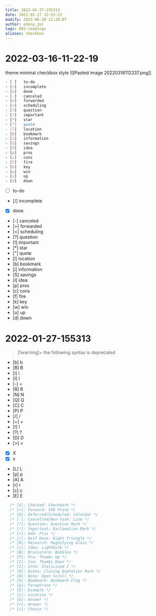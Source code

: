 ```yaml
---
title: 2022-01-27-155313
date: 2022-01-27 15:53:13
modify: 2022-06-20 11:28:07
author: edony.zpc
tags: 003-readings
aliases: checkbox
---
```

# 2022-03-16-11-22-19
theme minimal checkbox style
![[Pasted image 20220316112237.png]]

```css
- [ ]	to-do
- [/]	incomplete
- [x]	done
- [-]	canceled
- [>]	forwarded
- [<]	scheduling
- [?]	question
- [!]	important
- [*]	star
- ["]	quote
- [l]	location
- [b]	bookmark
- [i]	information
- [S]	savings
- [I]	idea
- [p]	pros
- [c]	cons
- [f]	fire
- [k]	key
- [w]	win
- [u]	up
- [d]	down
```

- [ ]	to-do
- [/]	incomplete
- [x]	done
- [-]	canceled
- [>]	forwarded
- [<]	scheduling
- [?]	question
- [!]	important
- [*]	star
- ["]	quote
- [l]	location
- [b]	bookmark
- [i]	information
- [S]	savings
- [I]	idea
- [p]	pros
- [c]	cons
- [f]	fire
- [k]	key
- [w]	win
- [u]	up
- [d]	down


# 2022-01-27-155313
> [!warning]+
> the following syntax is deprecated
- [b] b
- [B] B
- [i] i
- [I] I
- [-] =
- [R] R
- [N] N
- [Q] Q
- [C] C
- [P] P
- [/] /
- [+] \+
- [!] !
- [?] ?
- [D] D
- [>] \>
- [X] X
- [x] x 
- [L] L
- [p] p
- [A] A
- [r] r
- [c] c
- [E] E

```css
  /* [X]: Checked: Checkmark */
  /* [>]: Forward: SVG Plane */
  /* [D]: Deferred/Scheduled: Calendar */
  /* [-]: Cancelled/Non-Task: Line */
  /* [?]: Question: Question Mark */
  /* [!]: Important: Exclamation Mark */
  /* [+]: Add: Plus */
  /* [/]: Half Done: Right Triangle */
  /* [R]: Research: Magnifying Glass */
  /* [i]: Idea: Lightbulb */
  /* [B]: Brainstorm: Bubbles */
  /* [P]: Pro: Thumbs Up */
  /* [C]: Con: Thumbs Down */
  /* [I]: Info: Italicized I */
  /* [Q]: Quote: Closing Quotation Mark */
  /* [N]: Note: Open Scroll */
  /* [b]: Bookmark: Bookmark Flag */
  /* [p]: Paraphrase */
  /* [E]: Example */
  /* [L]: Location */
  /* [A]: Answer */
  /* [r]: Answer */
  /* [c]: Choice */
```
